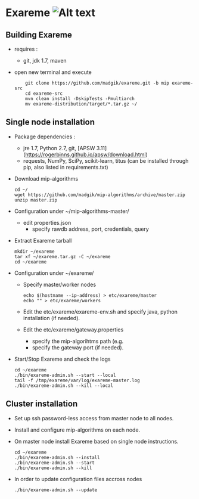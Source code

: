 # Exareme   ![Alt text](https://travis-ci.org/madgik/exareme.svg?branch=mip)


##  Building Exareme

* requires : 
    -  git, jdk 1.7, maven
    
* open new terminal and execute    
    ``` 
        git clone https://github.com/madgik/exareme.git -b mip exareme-src
        cd exareme-src
        mvn clean install -DskipTests -Pmultiarch
        mv exareme-distribution/target/*.tar.gz ~/
    ```
    
## Single node installation

* Package dependencies :

    - jre 1.7, Python 2.7, git, [APSW 3.11] (https://rogerbinns.github.io/apsw/download.html)
    - requests, NumPy, SciPy, scikit-learn, titus (can be installed through pip, also listed in requirements.txt) 

* Download mip-algorithms
    ```
    cd ~/
    wget https://github.com/madgik/mip-algorithms/archive/master.zip
    unzip master.zip
    ```

* Configuration under ~/mip-algorithms-master/

    - edit properties.json
        + specify rawdb address, port, credentials, query
        
* Extract Exareme tarball
 
    ```
    mkdir ~/exareme
    tar xf ~/exareme.tar.gz -C ~/exareme
    cd ~/exareme
    ```
    
* Configuration under ~/exareme/

    - Specify master/worker nodes 
    
        ```
        echo $(hostname --ip-address) > etc/exareme/master
        echo "" > etc/exareme/workers
        ```
        
    - Edit the etc/exareme/exareme-env.sh and specify java, python installation (if needed).   
    - Edit the etc/exareme/gateway.properties 
        + specify the mip-algorihtms path (e.g. 
        + specify the gateway port (if needed).

* Start/Stop Exareme and check the logs

    ```
    cd ~/exareme
    ./bin/exareme-admin.sh --start --local
    tail -f /tmp/exareme/var/log/exareme-master.log
    ./bin/exareme-admin.sh --kill --local
    ```

## Cluster installation

* Set up ssh password-less access from master node to all nodes. 
* Install and configure mip-algorithms on each node.
* On master node install Exareme based on single node instructions.
    ```
    cd ~/exareme
    ./bin/exareme-admin.sh --install
    ./bin/exareme-admin.sh --start
    ./bin/exareme-admin.sh --kill
    ```
    
* In order to update configuration files accross nodes
    ```
    ./bin/exareme-admin.sh --update    
    ```
